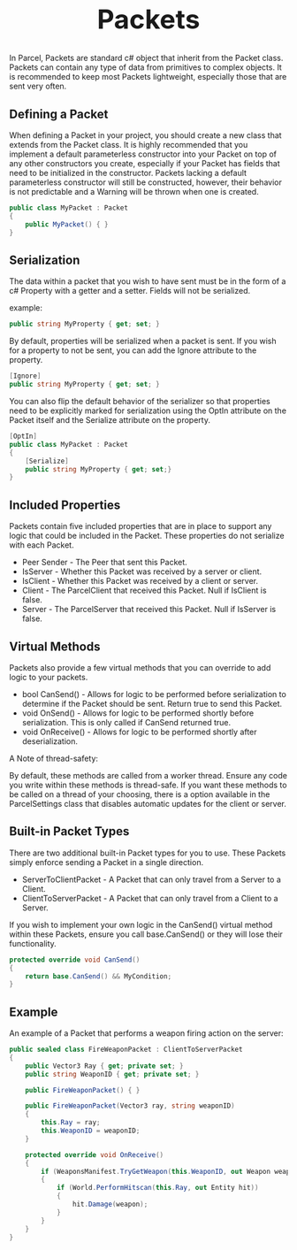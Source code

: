 <style>
    h1.title {
        text-align: center;
        font-size: 3rem;
    }
    h3 {
        font-size: 1.5rem;
    }
</style>

<h1 class="title">Packets</h1>

In Parcel, Packets are standard c# object that inherit from the Packet class. Packets can contain any type of data from primitives to complex objects. It is recommended to keep most Packets lightweight, especially those that are sent very often. 

<h2>Defining a Packet</h2>

When defining a Packet in your project, you should create a new class that extends from the Packet class. It is highly recommended that you implement a default parameterless constructor into your Packet on top of any other constructors you create, especially if your Packet has fields that need to be initialized in the constructor. Packets lacking a default parameterless constructor will still be constructed, however, their behavior is not predictable and a Warning will be thrown when one is created.

```cs
public class MyPacket : Packet
{
    public MyPacket() { }
}
```

<h2>Serialization</h2>

The data within a packet that you wish to have sent must be in the form of a c# Property with a getter and a setter. Fields will not be serialized.

example:
```cs
public string MyProperty { get; set; }
```

By default, properties will be serialized when a packet is sent. If you wish for a property to not be sent, you can add the Ignore attribute to the property.

```cs
[Ignore]
public string MyProperty { get; set; }
```

You can also flip the default behavior of the serializer so that properties need to be explicitly marked for serialization using the OptIn attribute on the Packet itself and the Serialize attribute on the property.

```cs
[OptIn]
public class MyPacket : Packet
{
    [Serialize]
    public string MyProperty { get; set;}
}
```

<h2>Included Properties</h2>

Packets contain five included properties that are in place to support any logic that could be included in the Packet. These properties do not serialize with each Packet.

* Peer Sender - The Peer that sent this Packet.
* IsServer - Whether this Packet was received by a server or client.
* IsClient - Whether this Packet was received by a client or server.
* Client - The ParcelClient that received this Packet. Null if IsClient is false.
* Server - The ParcelServer that received this Packet. Null if IsServer is false.

<h2>Virtual Methods</h2>

Packets also provide a few virtual methods that you can override to add logic to your packets.

* bool CanSend() - Allows for logic to be performed before serialization to determine if the Packet should be sent. Return true to send this Packet.
* void OnSend() - Allows for logic to be performed shortly before serialization. This is only called if CanSend returned true.
* void OnReceive() - Allows for logic to be performed shortly after deserialization.

A Note of thread-safety: 

By default, these methods are called from a worker thread. Ensure any code you write within these methods is thread-safe. If you want these methods to be called on a thread of your choosing, there is a option available in the ParcelSettings class that disables automatic updates for the client or server.

<h2>Built-in Packet Types</h2>

There are two additional built-in Packet types for you to use. These Packets simply enforce sending a Packet in a single direction.

* ServerToClientPacket - A Packet that can only travel from a Server to a Client.
* ClientToServerPacket - A Packet that can only travel from a Client to a Server.

If you wish to implement your own logic in the CanSend() virtual method within these Packets, ensure you call base.CanSend() or they will lose their functionality.

```cs
protected override void CanSend() 
{
    return base.CanSend() && MyCondition;
}
```
<h2>Example</h2>

An example of a Packet that performs a weapon firing action on the server:
```cs
public sealed class FireWeaponPacket : ClientToServerPacket
{
    public Vector3 Ray { get; private set; }
    public string WeaponID { get; private set; }

    public FireWeaponPacket() { }

    public FireWeaponPacket(Vector3 ray, string weaponID)
    {
        this.Ray = ray;
        this.WeaponID = weaponID;
    }

    protected override void OnReceive()
    {
        if (WeaponsManifest.TryGetWeapon(this.WeaponID, out Weapon weapon))
        {
            if (World.PerformHitscan(this.Ray, out Entity hit))
            {
                hit.Damage(weapon);
            }
        }
    }
}
```